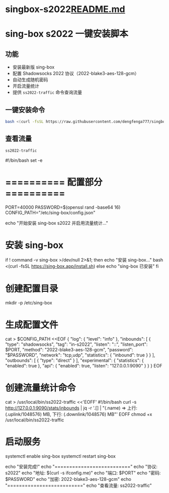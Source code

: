 # singbox-s2022[README.md](https://github.com/user-attachments/files/21783146/README.md)
# sing-box s2022 一键安装脚本

## 功能
- 安装最新版 sing-box
- 配置 Shadowsocks 2022 协议（2022-blake3-aes-128-gcm）
- 自动生成随机密码
- 开启流量统计
- 提供 `ss2022-traffic` 命令查询流量

## 一键安装命令
```bash
bash <(curl -fsSL https://raw.githubusercontent.com/dengfenga777/singbox-s2022/main/s2022_auto.sh)
```

## 查看流量
```bash
ss2022-traffic
```
#!/bin/bash
set -e

# ========== 配置部分 ==========
PORT=40000
PASSWORD=$(openssl rand -base64 16)
CONFIG_PATH="/etc/sing-box/config.json"

echo "开始安装 sing-box s2022 并启用流量统计..."

# 安装 sing-box
if ! command -v sing-box >/dev/null 2>&1; then
    echo "安装 sing-box..."
    bash <(curl -fsSL https://sing-box.app/install.sh)
else
    echo "sing-box 已安装"
fi

# 创建配置目录
mkdir -p /etc/sing-box

# 生成配置文件
cat > $CONFIG_PATH <<EOF
{
  "log": {
    "level": "info"
  },
  "inbounds": [
    {
      "type": "shadowsocks",
      "tag": "in-s2022",
      "listen": "::",
      "listen_port": $PORT,
      "method": "2022-blake3-aes-128-gcm",
      "password": "$PASSWORD",
      "network": "tcp,udp",
      "statistics": {
        "inbound": true
      }
    }
  ],
  "outbounds": [
    {
      "type": "direct"
    }
  ],
  "experimental": {
    "statistics": {
      "enabled": true
    },
    "api": {
      "enabled": true,
      "listen": "127.0.0.1:9090"
    }
  }
}
EOF

# 创建流量统计命令
cat > /usr/local/bin/ss2022-traffic <<'EOFF'
#!/bin/bash
curl -s http://127.0.0.1:9090/stats/inbounds | jq -r '.[] | "\(.name) => 上行: \(.uplink/1048576) MB, 下行: \(.downlink/1048576) MB"'
EOFF
chmod +x /usr/local/bin/ss2022-traffic

# 启动服务
systemctl enable sing-box
systemctl restart sing-box

echo "安装完成!"
echo "=========================="
echo "协议: s2022"
echo "地址: $(curl -s ifconfig.me)"
echo "端口: $PORT"
echo "密码: $PASSWORD"
echo "加密: 2022-blake3-aes-128-gcm"
echo "=========================="
echo "查看流量: ss2022-traffic"
